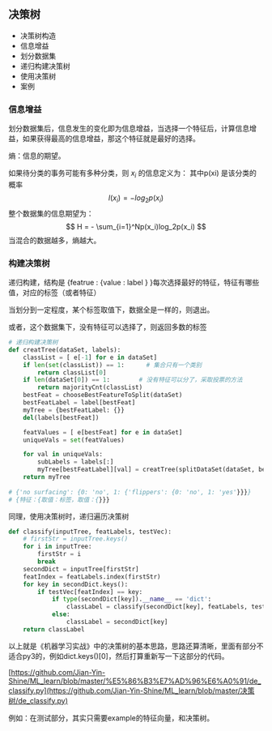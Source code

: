 ## 决策树

- 决策树构造
- 信息增益
- 划分数据集
- 递归构建决策树
- 使用决策树
- 案例

### 信息增益

划分数据集后，信息发生的变化即为信息增益，当选择一个特征后，计算信息增益，如果获得最高的信息增益，那这个特征就是最好的选择。



熵：信息的期望。

如果待分类的事务可能有多种分类，则 $x_i$ 的信息定义为： 其中p(xi) 是该分类的概率
$$
l(x_i) = -log_{2}p(x_i)
$$
整个数据集的信息期望为：
$$
H = - \sum_{i=1}^Np(x_i)log_2p(x_i)
$$
当混合的数据越多，熵越大。



### 构建决策树

递归构建，结构是 {featrue : {value : label } }每次选择最好的特征，特征有哪些值，对应的标签（或者特征）

当划分到一定程度，某个标签取值下，数据全是一样的，则退出。

或者，这个数据集下，没有特征可以选择了，则返回多数的标签

```python
# 递归构建决策树
def creatTree(dataSet, labels):
    classList = [ e[-1] for e in dataSet]
    if len(set(classList)) == 1:      # 集合只有一个类别
        return classList[0]
    if len(dataSet[0]) == 1:        # 没有特征可以分了，采取投票的方法
        return majorityCnt(classList)
    bestFeat = chooseBestFeatureToSplit(dataSet)
    bestFeatLabel = label[bestFeat]
    myTree = {bestFeatLabel: {}}
    del(labels[bestFeat])

    featValues = [ e[bestFeat] for e in dataSet]
    uniqueVals = set(featValues)

    for val in uniqueVals:
        subLabels = labels[:]
        myTree[bestFeatLabel][val] = creatTree(splitDataSet(dataSet, bestFeat, val), labels=subLabels)
    return myTree
  
# {'no surfacing': {0: 'no', 1: {'flippers': {0: 'no', 1: 'yes'}}}}
# {特征：{取值：标签，取值：{}}}
```

同理，使用决策树时，递归遍历决策树

```python
def classify(inputTree, featLabels, testVec):
    # firstStr = inputTree.keys()
    for i in inputTree:
        firstStr = i
        break
    secondDict = inputTree[firstStr]
    featIndex = featLabels.index(firstStr)
    for key in secondDict.keys():
        if testVec[featIndex] == key:
            if type(secondDict[key]).__name__ == 'dict':
                classLabel = classify(secondDict[key], featLabels, testVec)
            else:
                classLabel = secondDict[key]
    return classLabel
```



以上就是《机器学习实战》中的决策树的基本思路，思路还算清晰，里面有部分不适合py3的，例如dict.keys()[0]，然后打算重新写一下这部分的代码。

[https://github.com/Jian-Yin-Shine/ML_learn/blob/master/%E5%86%B3%E7%AD%96%E6%A0%91/de_classify.py](https://github.com/Jian-Yin-Shine/ML_learn/blob/master/决策树/de_classify.py)

例如：在测试部分，其实只需要example的特征向量，和决策树。